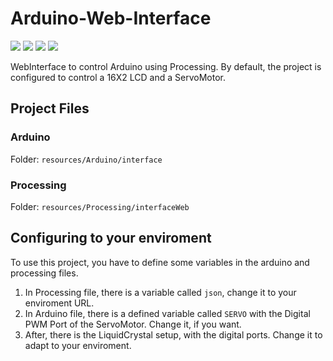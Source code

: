 


# Arduino-Web-Interface
[![](https://img.shields.io/github/issues/SampaioLeal/Arduino-Web-Interface.svg)](https://github.com/SampaioLeal/Arduino-Web-Interface/issues) [![](https://img.shields.io/github/forks/SampaioLeal/Arduino-Web-Interface.svg)](https://github.com/SampaioLeal/Arduino-Web-Interface/network) [![](https://img.shields.io/github/stars/SampaioLeal/Arduino-Web-Interface.svg)](https://github.com/SampaioLeal/Arduino-Web-Interface/stargazers) [![](https://img.shields.io/github/release/SampaioLeal/Arduino-Web-Interface.svg)](https://github.com/SampaioLeal/Arduino-Web-Interface/releases)

WebInterface to control Arduino using Processing.
By default, the project is configured to control a 16X2 LCD and a ServoMotor.

## Project Files
### Arduino
  Folder: `resources/Arduino/interface`
### Processing
  Folder: `resources/Processing/interfaceWeb`

## Configuring to your enviroment

To use this project, you have to define some variables in the arduino and processing files.
1. In Processing file, there is a variable called `json`, change it to your enviroment URL.
2. In Arduino file, there is a defined variable called `SERVO` with the Digital PWM Port of the ServoMotor. Change it, if you want.
3. After, there is the LiquidCrystal setup, with the digital ports. Change it to adapt to your enviroment.
